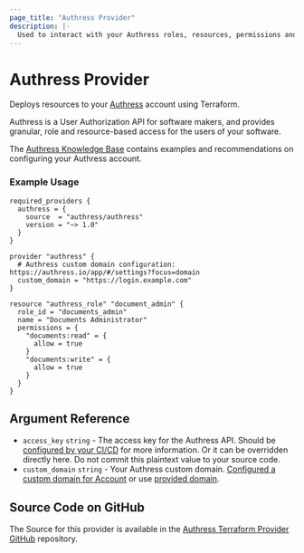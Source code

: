 ```yaml
---
page_title: "Authress Provider"
description: |-
  Used to interact with your Authress roles, resources, permissions and APIs.
---
```


# Authress Provider

Deploys resources to your [Authress](https://authress.io) account using Terraform.

Authress is a User Authorization API for software makers, and provides granular, role and resource-based access for the users of your software.

The [Authress Knowledge Base](https://authress.io/knowledge-base/docs/category/introduction) contains examples and recommendations on configuring your Authress account.

### Example Usage

```hcl
required_providers {
  authress = {
    source  = "authress/authress"
    version = "~> 1.0"
  }
}

provider "authress" {
  # Authress custom domain configuration: https://authress.io/app/#/settings?focus=domain
  custom_domain = "https://login.example.com"
}

resource "authress_role" "document_admin" {
  role_id = "documents_admin"
  name = "Documents Administrator"
  permissions = {
    "documents:read" = {
      allow = true
    }
    "documents:write" = {
      allow = true
    }
  }
}
```

## Argument Reference

- `access_key` `string` - The access key for the Authress API. Should be [configured by your CI/CD](https://authress.io/knowledge-base/docs/category/cicd) for more information. Or it can be overridden directly here. Do not commit this plaintext value to your source code.
- `custom_domain` `string` - Your Authress custom domain. [Configured a custom domain for Account](https://authress.io/app/#/settings?focus=domain) or use [provided domain](https://authress.io/app/#/api?route=overview).

## Source Code on GitHub
The Source for this provider is available in the [Authress Terraform Provider GitHub](https://github.com/Authress/terraform-provider-authress) repository.